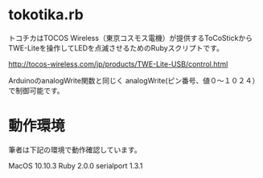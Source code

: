 # tokotika.rb

トコチカはTOCOS Wireless（東京コスモス電機）が提供するToCoStickから TWE-Liteを操作してLEDを点滅させるためのRubyスクリプトです。

http://tocos-wireless.com/jp/products/TWE-Lite-USB/control.html

ArduinoのanalogWrite関数と同じく analogWrite(ピン番号、値０〜１０２４） で制御可能です。

# 動作環境

筆者は下記の環境で動作確認しています。

MacOS 10.10.3
Ruby 2.0.0
serialport 1.3.1
